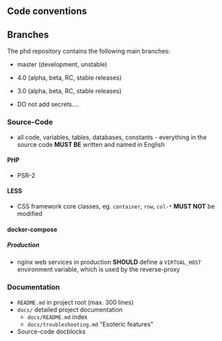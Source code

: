## Code conventions

Branches
--------

The phd repository contains the following main branches:

- master (development, unstable)
- 4.0 (alpha, beta, RC, stable releases)
- 3.0 (alpha, beta, RC, stable releases)


- DO not add secrets....

### Source-Code

- all code, variables, tables, databases, constants - everything in the source code **MUST BE** written and named in English

#### PHP

- PSR-2

#### LESS

- CSS framework core classes, eg. `container`, `row`, `col-*` **MUST NOT** be modified

#### docker-compose

##### Production

- nginx web services in production **SHOULD** define a `VIRTUAL_HOST` environment variable, which is used by the reverse-proxy


### Documentation

- `README.md` in project root (max. 300 lines)
- `docs/` detailed project documentation
  - `docs/README.md` index
  - `docs/troubleshooting.md` "Esoteric features"
- Source-code docblocks
